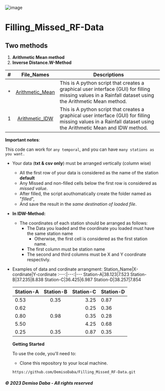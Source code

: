 ![image](https://github.com/DemisoDaba/Filling_Missed_RF-Data/assets/125874545/4473a5d8-c3b5-462f-b750-dd92db06cdb9)

# Filling_Missed_RF-Data

## Two methods
1. **Arithmetic Mean method**
2. **Inverse Distance.W-Method**

#|File_Names|Descriptions
---|:---:|---
*|[Arithmetic_Mean](./Arithmetic_Mean.py)| This is A python script that creates a graphical user interface (GUI) for filling missing values in a Rainfall dataset using the Arithmetic Mean method.
1|[Arithmetic_IDW](./Arithmetic_IDW-Method.py)| This is A python script that creates a graphical user interface (GUI) for filling missing values in a Rainfall dataset using the Arithmetic Mean and IDW method.

**Important notes**:

This code can work for ``any temporal``, and you can have ``many stations as you want.``
- Your data (**txt & csv only**) must be arranged vertically (column wise)
    - All the first row of your data is considered as the name of the station **default**
    - Any Missed and non-filled cells below the first row is considered as *missed value*.
    - After filled, the script aouthomatically create the folder named as "*filled*",
    - And save the result in the *same destination of loaded file*.
- **In IDW-Method:**
    - The coordinates of each station should be arranged as follows:
        - The Data you loaded and the coordinate you loaded must have the same station name
            - Otherwise, the first cell is considered as the first station name.
        - The first column must be station name
        - The second and third columns must be X and Y coordinate respectivly.
- Examples of data and cordinate arrangment:
  Station_Name|X-cordinate|Y-cordinate
  :---:|---:|---
  Station-A|38.123|7.523
  Station-B|37.235|8.838
  Station-C|36.425|6.987
  Station-D|38.257|7.854

  Station-A|Station-B|Station-C|Station-D
  :---|:---:|---:|---
  0.53|0.35|3.25|0.87
  0.62||0.25|0.36
  0.80|0.98|0.35|0.28
  5.50||4.25|0.68
  0.25|0.35|0.87|0.35

  **Getting Started**

  To use the code, you'll need to:
   - Clone this repository to your local machine.
   
    ```
    https://github.com/DemisoDaba/Filling_Missed_RF-Data.git
    ```
##### © 2023 **Demiso Daba - All rights reserved**
